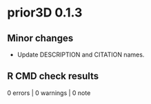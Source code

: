 # prior3D 0.1.3

## Minor changes

- Update DESCRIPTION and CITATION names.

## R CMD check results

0 errors \| 0 warnings \| 0 note
